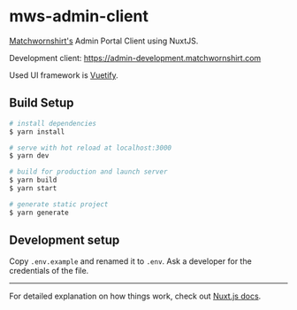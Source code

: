 # mws-admin-client

[Matchwornshirt's](https://matchwornshirt.com) Admin Portal Client using NuxtJS.

Development client: https://admin-development.matchwornshirt.com

Used UI framework is [Vuetify](https://vuetifyjs.com/en).

## Build Setup

```bash
# install dependencies
$ yarn install

# serve with hot reload at localhost:3000
$ yarn dev

# build for production and launch server
$ yarn build
$ yarn start

# generate static project
$ yarn generate
```

## Development setup

Copy `.env.example` and renamed it to `.env`. Ask a developer for the credentials of the file.

---
For detailed explanation on how things work, check out [Nuxt.js docs](https://nuxtjs.org).

